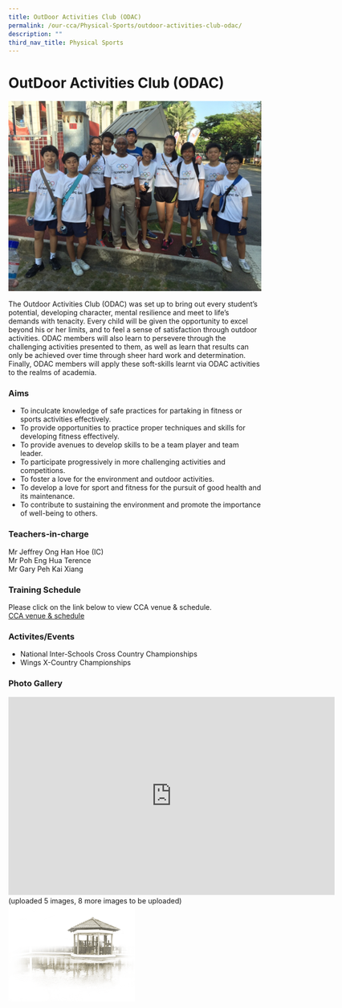 ```yaml
---
title: OutDoor Activities Club (ODAC)
permalink: /our-cca/Physical-Sports/outdoor-activities-club-odac/
description: ""
third_nav_title: Physical Sports
---
```

# **OutDoor Activities Club (ODAC)**

![](/images/ODAC.jpg)

The Outdoor Activities Club (ODAC) was set up to bring out every student’s potential, developing character, mental resilience and meet to life’s demands with tenacity. Every child will be given the opportunity to excel beyond his or her limits, and to feel a sense of satisfaction through outdoor activities. ODAC members will also learn to persevere through the challenging activities presented to them, as well as learn that results can only be achieved over time through sheer hard work and determination. Finally, ODAC members will apply these soft-skills learnt via ODAC activities to the realms of academia.

### Aims

*   To inculcate knowledge of safe practices for partaking in fitness or sports activities effectively.
*   To provide opportunities to practice proper techniques and skills for developing fitness effectively.
*   To provide avenues to develop skills to be a team player and team leader.
*   To participate progressively in more challenging activities and competitions.
*   To foster a love for the environment and outdoor activities.
*   To develop a love for sport and fitness for the pursuit of good health and its maintenance.
*   To contribute to sustaining the environment and promote the importance of well-being to others.

### Teachers-in-charge

Mr Jeffrey Ong Han Hoe (IC)<br> 
Mr Poh Eng Hua Terence<br>
Mr Gary Peh Kai Xiang

### Training Schedule
Please click on the link below to view CCA venue &amp; schedule.&nbsp;  
[CCA venue &amp; schedule](/our-cca/cca/cca-venue-schedule/)

### Activites/Events
*   National Inter-Schools Cross Country Championships
*   Wings X-Country Championships

### Photo Gallery

<iframe allowfullscreen="true" height="394" width="650" frameborder="0" src="https://docs.google.com/presentation/d/e/2PACX-1vQabRNZKwEK1mpF8DgUXrMhnuJA2RuSCtUP_kHjMPoCcPf-zUnjsjd7KengfeuEruWte4365UfqS74M/embed?start=true&amp;loop=true&amp;delayms=5000"></iframe>
(uploaded 5 images, 8 more images to be uploaded)

<img src="/images/pavilion.png" style="width:50%">